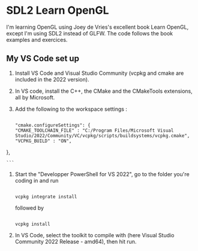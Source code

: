 # SDL2 Learn OpenGL

I'm learning OpenGL using Joey de Vries's excellent book Learn OpenGL, except I'm using SDL2 instead of GLFW. The code follows the book examples and exercices.

## My VS Code set up

1. Install VS Code and Visual Studio Community (vcpkg and cmake are included in the 2022 version).
1. In VS code, install the C++, the CMake and the CMakeTools extensions, all by Microsoft.
1. Add the following to the workspace settings :

    ```

    "cmake.configureSettings": {
    "CMAKE_TOOLCHAIN_FILE" : "C:/Program Files/Microsoft Visual Studio/2022/Community/VC/vcpkg/scripts/buildsystems/vcpkg.cmake",
    "VCPKG_BUILD" : "ON",
  },

    ```

1. Start the "Developper PowerShell for VS 2022", go to the folder you're coding in and run

    ```

    vcpkg integrate install

    ```

    followed by

    ```

    vcpkg install

    ```

1. In VS Code, select the toolkit to compile with (here Visual Studio Community 2022 Release - amd64), then hit run.